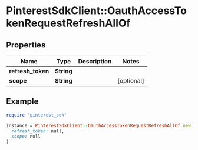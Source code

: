 # PinterestSdkClient::OauthAccessTokenRequestRefreshAllOf

## Properties

| Name | Type | Description | Notes |
| ---- | ---- | ----------- | ----- |
| **refresh_token** | **String** |  |  |
| **scope** | **String** |  | [optional] |

## Example

```ruby
require 'pinterest_sdk'

instance = PinterestSdkClient::OauthAccessTokenRequestRefreshAllOf.new(
  refresh_token: null,
  scope: null
)
```


